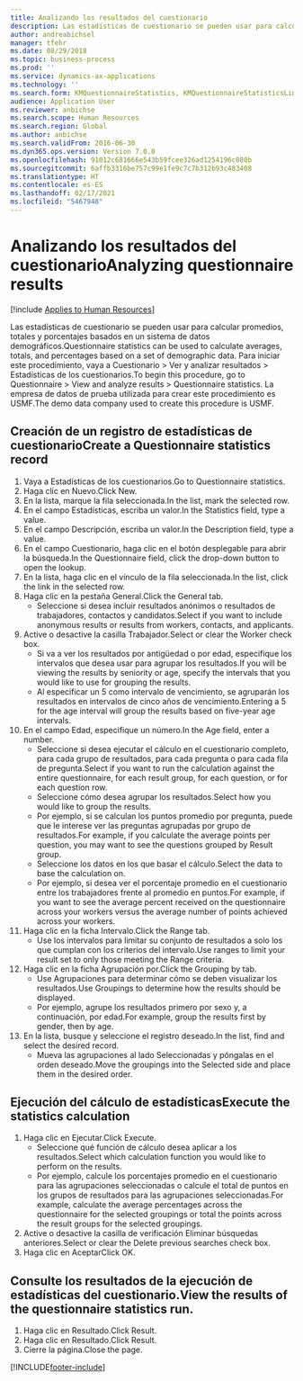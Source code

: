 ```yaml
---
title: Analizando los resultados del cuestionario
description: Las estadísticas de cuestionario se pueden usar para calcular promedios, totales y porcentajes basados en un sistema de datos demográficos.
author: andreabichsel
manager: tfehr
ms.date: 08/29/2018
ms.topic: business-process
ms.prod: ''
ms.service: dynamics-ax-applications
ms.technology: ''
ms.search.form: KMQuestionnaireStatistics, KMQuestionnaireStatisticsLine, HcmLearningWorkspace
audience: Application User
ms.reviewer: anbichse
ms.search.scope: Human Resources
ms.search.region: Global
ms.author: anbichse
ms.search.validFrom: 2016-06-30
ms.dyn365.ops.version: Version 7.0.0
ms.openlocfilehash: 91012c681666e543b59fcee326ad1254196c080b
ms.sourcegitcommit: 6affb3316be757c99e1fe9c7c7b312b93c483408
ms.translationtype: HT
ms.contentlocale: es-ES
ms.lasthandoff: 02/17/2021
ms.locfileid: "5467948"
---
```

# <a name="analyzing-questionnaire-results"></a><span data-ttu-id="0a421-103">Analizando los resultados del cuestionario</span><span class="sxs-lookup"><span data-stu-id="0a421-103">Analyzing questionnaire results</span></span>

[!include [Applies to Human Resources](../includes/applies-to-hr.md)]



<span data-ttu-id="0a421-104">Las estadísticas de cuestionario se pueden usar para calcular promedios, totales y porcentajes basados en un sistema de datos demográficos.</span><span class="sxs-lookup"><span data-stu-id="0a421-104">Questionnaire statistics can be used to calculate averages, totals, and percentages based on a set of demographic data.</span></span> <span data-ttu-id="0a421-105">Para iniciar este procedimiento, vaya a Cuestionario > Ver y analizar resultados > Estadísticas de los cuestionarios.</span><span class="sxs-lookup"><span data-stu-id="0a421-105">To begin this procedure, go to Questionnaire > View and analyze results > Questionnaire statistics.</span></span> <span data-ttu-id="0a421-106">La empresa de datos de prueba utilizada para crear este procedimiento es USMF.</span><span class="sxs-lookup"><span data-stu-id="0a421-106">The demo data company used to create this procedure is USMF.</span></span>


## <a name="create-a-questionnaire-statistics-record"></a><span data-ttu-id="0a421-107">Creación de un registro de estadísticas de cuestionario</span><span class="sxs-lookup"><span data-stu-id="0a421-107">Create a Questionnaire statistics record</span></span>
1. <span data-ttu-id="0a421-108">Vaya a Estadísticas de los cuestionarios.</span><span class="sxs-lookup"><span data-stu-id="0a421-108">Go to Questionnaire statistics.</span></span>
2. <span data-ttu-id="0a421-109">Haga clic en Nuevo.</span><span class="sxs-lookup"><span data-stu-id="0a421-109">Click New.</span></span>
3. <span data-ttu-id="0a421-110">En la lista, marque la fila seleccionada.</span><span class="sxs-lookup"><span data-stu-id="0a421-110">In the list, mark the selected row.</span></span>
4. <span data-ttu-id="0a421-111">En el campo Estadísticas, escriba un valor.</span><span class="sxs-lookup"><span data-stu-id="0a421-111">In the Statistics field, type a value.</span></span>
5. <span data-ttu-id="0a421-112">En el campo Descripción, escriba un valor.</span><span class="sxs-lookup"><span data-stu-id="0a421-112">In the Description field, type a value.</span></span>
6. <span data-ttu-id="0a421-113">En el campo Cuestionario, haga clic en el botón desplegable para abrir la búsqueda.</span><span class="sxs-lookup"><span data-stu-id="0a421-113">In the Questionnaire field, click the drop-down button to open the lookup.</span></span>
7. <span data-ttu-id="0a421-114">En la lista, haga clic en el vínculo de la fila seleccionada.</span><span class="sxs-lookup"><span data-stu-id="0a421-114">In the list, click the link in the selected row.</span></span>
8. <span data-ttu-id="0a421-115">Haga clic en la pestaña General.</span><span class="sxs-lookup"><span data-stu-id="0a421-115">Click the General tab.</span></span>
    * <span data-ttu-id="0a421-116">Seleccione si desea incluir resultados anónimos o resultados de trabajadores, contactos y candidatos.</span><span class="sxs-lookup"><span data-stu-id="0a421-116">Select if you want to include anonymous results or results from workers, contacts, and applicants.</span></span>  
9. <span data-ttu-id="0a421-117">Active o desactive la casilla Trabajador.</span><span class="sxs-lookup"><span data-stu-id="0a421-117">Select or clear the Worker check box.</span></span>
    * <span data-ttu-id="0a421-118">Si va a ver los resultados por antigüedad o por edad, especifique los intervalos que desea usar para agrupar los resultados.</span><span class="sxs-lookup"><span data-stu-id="0a421-118">If you will be viewing the results by seniority or age, specify the intervals that you would like to use for grouping the results.</span></span>  
    * <span data-ttu-id="0a421-119">Al especificar un 5 como intervalo de vencimiento, se agruparán los resultados en intervalos de cinco años de vencimiento.</span><span class="sxs-lookup"><span data-stu-id="0a421-119">Entering a 5 for the age interval will group the results based on five-year age intervals.</span></span>  
10. <span data-ttu-id="0a421-120">En el campo Edad, especifique un número.</span><span class="sxs-lookup"><span data-stu-id="0a421-120">In the Age field, enter a number.</span></span>
    * <span data-ttu-id="0a421-121">Seleccione si desea ejecutar el cálculo en el cuestionario completo, para cada grupo de resultados, para cada pregunta o para cada fila de pregunta.</span><span class="sxs-lookup"><span data-stu-id="0a421-121">Select if you want to run the calculation against the entire questionnaire, for each result group, for each question, or for each question row.</span></span>  
    * <span data-ttu-id="0a421-122">Seleccione cómo desea agrupar los resultados.</span><span class="sxs-lookup"><span data-stu-id="0a421-122">Select how you would like to group the results.</span></span>  
    * <span data-ttu-id="0a421-123">Por ejemplo, si se calculan los puntos promedio por pregunta, puede que le interese ver las preguntas agrupadas por grupo de resultados.</span><span class="sxs-lookup"><span data-stu-id="0a421-123">For example, if you calculate the average points per question, you may want to see the questions grouped by Result group.</span></span>  
    * <span data-ttu-id="0a421-124">Seleccione los datos en los que basar el cálculo.</span><span class="sxs-lookup"><span data-stu-id="0a421-124">Select the data to base the calculation on.</span></span>  
    * <span data-ttu-id="0a421-125">Por ejemplo, si desea ver el porcentaje promedio en el cuestionario entre los trabajadores frente al promedio en puntos.</span><span class="sxs-lookup"><span data-stu-id="0a421-125">For example, if you want to see the average percent received on the questionnaire across your workers versus the average number of points achieved across your workers.</span></span>  
11. <span data-ttu-id="0a421-126">Haga clic en la ficha Intervalo.</span><span class="sxs-lookup"><span data-stu-id="0a421-126">Click the Range tab.</span></span>
    * <span data-ttu-id="0a421-127">Use los intervalos para limitar su conjunto de resultados a solo los que cumplan con los criterios del intervalo.</span><span class="sxs-lookup"><span data-stu-id="0a421-127">Use ranges to limit your result set to only those meeting the Range criteria.</span></span>  
12. <span data-ttu-id="0a421-128">Haga clic en la ficha Agrupación por.</span><span class="sxs-lookup"><span data-stu-id="0a421-128">Click the Grouping by tab.</span></span>
    * <span data-ttu-id="0a421-129">Use Agrupaciones para determinar cómo se deben visualizar los resultados.</span><span class="sxs-lookup"><span data-stu-id="0a421-129">Use Groupings to determine how the results should be displayed.</span></span>  
    * <span data-ttu-id="0a421-130">Por ejemplo, agrupe los resultados primero por sexo y, a continuación, por edad.</span><span class="sxs-lookup"><span data-stu-id="0a421-130">For example, group the results first by gender, then by age.</span></span>  
13. <span data-ttu-id="0a421-131">En la lista, busque y seleccione el registro deseado.</span><span class="sxs-lookup"><span data-stu-id="0a421-131">In the list, find and select the desired record.</span></span>
    * <span data-ttu-id="0a421-132">Mueva las agrupaciones al lado Seleccionadas y póngalas en el orden deseado.</span><span class="sxs-lookup"><span data-stu-id="0a421-132">Move the groupings into the Selected side and place them in the desired order.</span></span>  

## <a name="execute-the-statistics-calculation"></a><span data-ttu-id="0a421-133">Ejecución del cálculo de estadísticas</span><span class="sxs-lookup"><span data-stu-id="0a421-133">Execute the statistics calculation</span></span>
1. <span data-ttu-id="0a421-134">Haga clic en Ejecutar.</span><span class="sxs-lookup"><span data-stu-id="0a421-134">Click Execute.</span></span>
    * <span data-ttu-id="0a421-135">Seleccione qué función de cálculo desea aplicar a los resultados.</span><span class="sxs-lookup"><span data-stu-id="0a421-135">Select which calculation function you would like to perform on the results.</span></span>  
    * <span data-ttu-id="0a421-136">Por ejemplo, calcule los porcentajes promedio en el cuestionario para las agrupaciones seleccionadas o calcule el total de puntos en los grupos de resultados para las agrupaciones seleccionadas.</span><span class="sxs-lookup"><span data-stu-id="0a421-136">For example, calculate the average percentages across the questionnaire for the selected groupings or total the points across the result groups for the selected groupings.</span></span>  
2. <span data-ttu-id="0a421-137">Active o desactive la casilla de verificación Eliminar búsquedas anteriores.</span><span class="sxs-lookup"><span data-stu-id="0a421-137">Select or clear the Delete previous searches check box.</span></span>
3. <span data-ttu-id="0a421-138">Haga clic en Aceptar</span><span class="sxs-lookup"><span data-stu-id="0a421-138">Click OK.</span></span>

## <a name="view-the-results-of-the-questionnaire-statistics-run"></a><span data-ttu-id="0a421-139">Consulte los resultados de la ejecución de estadísticas del cuestionario.</span><span class="sxs-lookup"><span data-stu-id="0a421-139">View the results of the questionnaire statistics run.</span></span>
1. <span data-ttu-id="0a421-140">Haga clic en Resultado.</span><span class="sxs-lookup"><span data-stu-id="0a421-140">Click Result.</span></span>
2. <span data-ttu-id="0a421-141">Haga clic en Resultado.</span><span class="sxs-lookup"><span data-stu-id="0a421-141">Click Result.</span></span>
3. <span data-ttu-id="0a421-142">Cierre la página.</span><span class="sxs-lookup"><span data-stu-id="0a421-142">Close the page.</span></span>



[!INCLUDE[footer-include](../includes/footer-banner.md)]